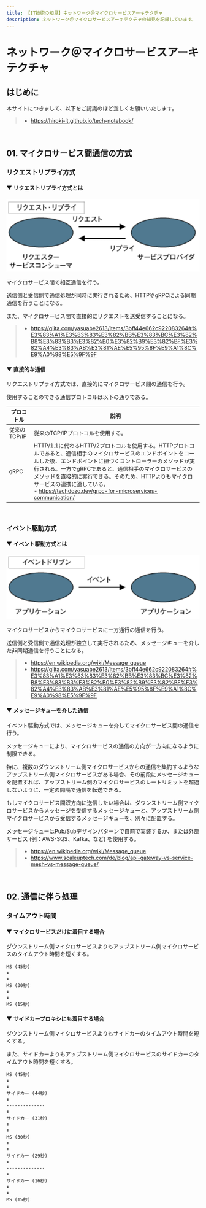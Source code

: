 ```yaml
---
title: 【IT技術の知見】ネットワーク＠マイクロサービスアーキテクチャ
description: ネットワーク＠マイクロサービスアーキテクチャの知見を記録しています。
---
```


# ネットワーク＠マイクロサービスアーキテクチャ

## はじめに

本サイトにつきまして、以下をご認識のほど宜しくお願いいたします。

> - https://hiroki-it.github.io/tech-notebook/

<br>

## 01. マイクロサービス間通信の方式

### リクエストリプライ方式

#### ▼ リクエストリプライ方式とは

![service_request_reply](https://raw.githubusercontent.com/hiroki-it/tech-notebook-images/master/images/service_request_reply.png)

マイクロサービス間で相互通信を行う。

送信側と受信側で通信処理が同時に実行されるため、HTTPやgRPCによる同期通信を行うことになる。

また、マイクロサービス間で直接的にリクエストを送受信することになる。

> - https://qiita.com/yasuabe2613/items/3bff44e662c922083264#%E3%83%A1%E3%83%83%E3%82%BB%E3%83%BC%E3%82%B8%E3%83%B3%E3%82%B0%E3%82%B9%E3%82%BF%E3%82%A4%E3%83%AB%E3%81%AE%E5%95%8F%E9%A1%8C%E9%A0%98%E5%9F%9F

#### ▼ 直接的な通信

リクエストリプライ方式では、直接的にマイクロサービス間の通信を行う。

使用することのできる通信プロトコルは以下の通りである。

| プロコトル   | 説明                                                                                                                                                                                                                                                                                                                                                                                             |
| ------------ | ------------------------------------------------------------------------------------------------------------------------------------------------------------------------------------------------------------------------------------------------------------------------------------------------------------------------------------------------------------------------------------------------ |
| 従来のTCP/IP | 従来のTCP/IPプロトコルを使用する。                                                                                                                                                                                                                                                                                                                                                               |
| gRPC         | HTTP/1.1に代わるHTTP/2プロトコルを使用する。HTTPプロトコルであると、通信相手のマイクロサービスのエンドポイントをコールした後、エンドポイントに紐づくコントローラーのメソッドが実行される。一方でgRPCであると、通信相手のマイクロサービスのメソッドを直接的に実行できる。そのため、HTTPよりもマイクロサービスの連携に適している。<br>- https://techdozo.dev/grpc-for-microservices-communication/ |

<br>

### イベント駆動方式

#### ▼ イベント駆動方式とは

![service_event_driven](https://raw.githubusercontent.com/hiroki-it/tech-notebook-images/master/images/service_event_driven.png)

マイクロサービスからマイクロサービスに一方通行の通信を行う。

送信側と受信側で通信処理が独立して実行されるため、メッセージキューを介した非同期通信を行うことになる。

> - https://en.wikipedia.org/wiki/Message_queue
> - https://qiita.com/yasuabe2613/items/3bff44e662c922083264#%E3%83%A1%E3%83%83%E3%82%BB%E3%83%BC%E3%82%B8%E3%83%B3%E3%82%B0%E3%82%B9%E3%82%BF%E3%82%A4%E3%83%AB%E3%81%AE%E5%95%8F%E9%A1%8C%E9%A0%98%E5%9F%9F

#### ▼ メッセージキューを介した通信

イベント駆動方式では、メッセージキューを介してマイクロサービス間の通信を行う。

メッセージキューにより、マイクロサービスの通信の方向が一方向になるように制限できる。

特に、複数のダウンストリーム側マイクロサービスからの通信を集約するようなアップストリーム側マイクロサービスがある場合、その前段にメッセージキューを配置すれば、アップストリーム側のマイクロサービスのレートリミットを超過しないように、一定の間隔で通信を転送できる。

もしマイクロサービス間双方向に送信したい場合は、ダウンストリーム側マイクロサービスからメッセージを受信するメッセージキューと、アップストリーム側マイクロサービスから受信するメッセージキューを、別々に配置する。

メッセージキューはPub/Subデザインパターンで自前で実装するか、または外部サービス (例：AWS-SQS、Kafka、など) を使用する。

> - https://en.wikipedia.org/wiki/Message_queue
> - https://www.scaleuptech.com/de/blog/api-gateway-vs-service-mesh-vs-message-queue/

<br>

## 02. 通信に伴う処理

### タイムアウト時間

#### ▼ マイクロサービスだけに着目する場合

ダウンストリーム側マイクロサービスよりもアップストリーム側マイクロサービスのタイムアウト時間を短くする。

```
MS (45秒)
⬇︎
⬇︎︎︎
MS (30秒)
⬇︎
⬇︎
MS (15秒)
```

#### ▼ サイドカープロキシにも着目する場合

ダウンストリーム側マイクロサービスよりもサイドカーのタイムアウト時間を短くする。

また、サイドカーよりもアップストリーム側マイクロサービスのサイドカーのタイムアウト時間を短くする。

```
MS (45秒)
⬇︎
⬇︎
サイドカー (44秒)
⬇︎
--------------
⬇︎
サイドカー (31秒)
⬇︎
⬇︎
MS (30秒)
⬇︎
⬇︎
サイドカー (29秒)
⬇︎
--------------
⬇︎
サイドカー (16秒)
⬇︎
⬇︎
MS (15秒)
```

<br>
